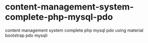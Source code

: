 # content-management-system-complete-php-mysql-pdo
content management system complete php mysql pdo
using material bootstrap
pdo
mysqli

